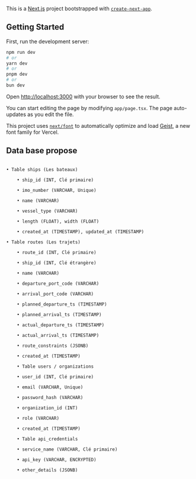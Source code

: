 This is a [Next.js](https://nextjs.org) project bootstrapped with [`create-next-app`](https://nextjs.org/docs/app/api-reference/cli/create-next-app).

## Getting Started

First, run the development server:

```bash
npm run dev
# or
yarn dev
# or
pnpm dev
# or
bun dev
```

Open [http://localhost:3000](http://localhost:3000) with your browser to see the result.

You can start editing the page by modifying `app/page.tsx`. The page auto-updates as you edit the file.

This project uses [`next/font`](https://nextjs.org/docs/app/building-your-application/optimizing/fonts) to automatically optimize and load [Geist](https://vercel.com/font), a new font family for Vercel.

## Data base propose

```

• Table ships (Les bateaux)

    • ship_id (INT, Clé primaire) 

    • imo_number (VARCHAR, Unique) 

    • name (VARCHAR) 

    • vessel_type (VARCHAR) 

    • length (FLOAT), width (FLOAT) 

    • created_at (TIMESTAMP), updated_at (TIMESTAMP)

• Table routes (Les trajets)

    • route_id (INT, Clé primaire)

    • ship_id (INT, Clé étrangère)

    • name (VARCHAR)

    • departure_port_code (VARCHAR)

    • arrival_port_code (VARCHAR)

    • planned_departure_ts (TIMESTAMP)

    • planned_arrival_ts (TIMESTAMP)

    • actual_departure_ts (TIMESTAMP)

    • actual_arrival_ts (TIMESTAMP)

    • route_constraints (JSONB)

    • created_at (TIMESTAMP)

    • Table users / organizations

    • user_id (INT, Clé primaire)

    • email (VARCHAR, Unique)

    • password_hash (VARCHAR)

    • organization_id (INT)

    • role (VARCHAR)

    • created_at (TIMESTAMP)

    • Table api_credentials 

    • service_name (VARCHAR, Clé primaire)

    • api_key (VARCHAR, ENCRYPTED)

    • other_details (JSONB)

```



